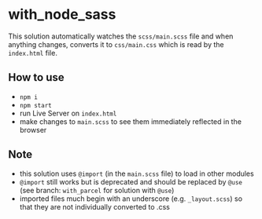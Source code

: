 # with_node_sass

This solution automatically watches the `scss/main.scss` file and when anything changes, converts it to `css/main.css` which is read by the `index.html` file.

## How to use

- `npm i`
- `npm start`
- run Live Server on `index.html`
- make changes to `main.scss` to see them immediately reflected in the browser

## Note

- this solution uses `@import` (in the `main.scss` file) to load in other modules
- `@import` still works but is deprecated and should be replaced by `@use` (see branch: `with_parcel` for solution with `@use`)
- imported files much begin with an underscore (e.g. `_layout.scss`) so that they are not individually converted to .css